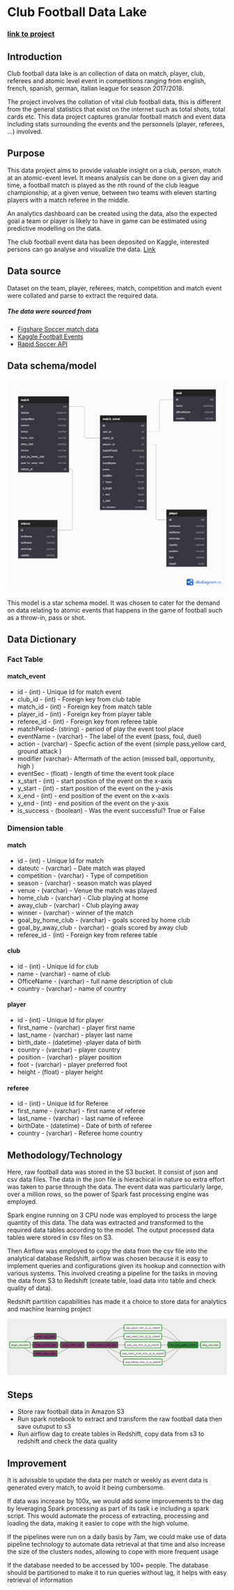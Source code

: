 # Club Football Data Lake

### [link to project](https://www.kaggle.com/ayotomiwasalau/club-football-event-data)

## Introduction
Club football data lake is an collection of data on match, player, club, referees and atomic level event in competitions ranging from english, french, spanish, german, italian league for season 2017/2018.

The project involves the collation of vital club football data, this is different from the general statistics that exist on the internet such as total shots, total cards etc. This data project captures granular football match and event data including stats surrounding the events and the personnels (player, referees, ...) involved.

## Purpose
This data project aims to provide valuable insight on a club, person, match at an atomic-event level. It means analysis can be done on a given day and time, a football match is played as the nth round of the club league championship, at a given venue, between two teams with eleven starting players with a match referee in the middle.

An analytics dashboard can be created using the data, also the expected goal a team or player is likely to have in game can be estimated using predictive modelling on the data.

The club football event  data has been deposited on Kaggle, interested persons can go analyse and visualize the data. [Link](https://www.kaggle.com/ayotomiwasalau/club-football-event-data)

## Data source
Dataset on the team, player, referees, match, competition and match event were collated and parse to extract the required data.

##### The data were sourced from 
* [Figshare Soccer match data](https://figshare.com/collections/Soccer_match_event_dataset/4415000/2)
* [Kaggle Football Events](https://www.kaggle.com/secareanualin/football-events)
* [Rapid Soccer API](https://rapidapi.com/api-sports/api/api-football)



## Data schema/model

<img src="image/footbalschema2.0.png"></img>

This model is a star schema model. It was chosen to cater for the demand on data relating to atomic events that happens in the game of football such as a throw-in, pass or shot.


## Data Dictionary

### Fact Table

#### match_event

* id - (int) - Unique Id for match event
* club_id - (int) - Foreign key from club table
* match_id - (int) - Foreign key from match table
* player_id - (int) - Foreign key from player table
* referee_id - (int) - Foreign key from referee table
* matchPeriod- (string) - period of play the event tool place
* eventName - (varchar) - The label of the event (pass, foul, duel)
* action - (varchar) - Specfic action of the event (simple pass,yellow card, ground attack )
* modifier (varchar)- Aftermath of the action (missed ball, opportunity, high )
* eventSec - (float) - length of time the event took place
* x_start - (int) - start postion of the event on the x-axis
* y_start - (int) - start position of the event on the y-axis
* x_end - (int) - end position of the event on the x-axis
* y_end - (int) - end position of the event on the y-axis
* is_success - (boolean) - Was the event successful? True or False


### Dimension table

#### match

* id - (int) -  Unique Id for match
* dateutc - (varchar) - Date match was played
* competition - (varchar) - Type of competition
* season - (varchar) - season match was played
* venue - (varchar) - Venue the match was played
* home_club - (varchar) - Club playing at home
* away_club - (varchar) - Club playing away
* winner - (varchar) - winner of the match
* goal_by_home_club - (varchar) - goals scored by home club
* goal_by_away_club - (varchar) - goals scored by away club
* referee_id - (int) - Foreign key from referee table

#### club

* id - (int) - Unique Id for club
* name - (varchar) - name of club
* OfficeName - (varchar) - full name description of club
* country - (varchar) - name of country


#### player

* id - (int) - Unique Id for player
* first_name - (varchar) - player first name
* last_name - (varchar) - player last name
* birth_date - (datetime) -player data of birth
* country  - (varchar) - player country
* position - (varchar) - player position
* foot - (varchar) - player preferred foot
* height - (float) - player height


#### referee

* id - (int) - Unique Id for Referee
* first_name - (varchar) - first name of referee
* last_name - (varchar) - last name of referee
* birthDate - (datetime) - Date of birth of referee
* country - (varchar) - Referee home country


## Methodology/Technology

Here, raw football data was stored in the S3 bucket. It consist of json and csv data files. The data in the json file is hierachical in nature so extra effort was taken to parse through the data. The event data was particularly large, over a million rows, so the power of Spark fast processing engine was employed.

Spark engine running on 3 CPU node was employed to process the large quantity of this data. The data was extracted and transformed to the required data tables according to the model. The output processed data tables were stored in csv files on S3.

Then Airflow was employed to copy the data from the csv file into the analytical database Redshift, airflow was chosen because it is easy to implement queries and configurations given its hookup and connection with various systems. This involved creating a pipeline for the tasks in moving the data from S3 to Redshift (create table, load data into table and check quality of data).

Redshift partition capabilities has made it a choice to store data for analytics and machine learning project

<img src="image/airflow_img.PNG"></img>

## Steps

* Store raw football data in Amazon S3
* Run spark notebook to extract and transform the raw football data then save outuput to s3
* Run airflow dag to create tables in Redshift, copy data from s3 to redshift and check the data quality

## Improvement

It is advisable to update the data per match or weekly as event data is generated every match, to avoid it being cumbersome. 

If data was increase by 100x, we would add some improvements to the dag by leveraging Spark processing as part of its task i.e including a spark script. This would automate the process of extracting, processing and loading the data, making it easier to cope with the high volume.

If the pipelines were run on a daily basis by 7am, we could make use of data pipeline technology to automate data retrieval at that time and also increase the size of the clusters nodes, allowing to cope with more frequent usage  

If the database needed to be accessed by 100+ people. The database should be partitioned to make it to run queries without lag, it helps with easy retrieval of information

